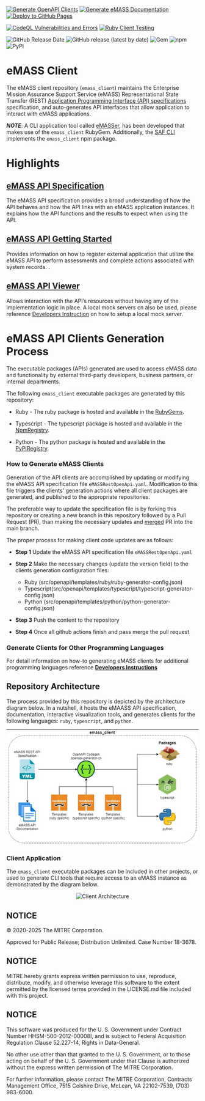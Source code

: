[![Generate OpenAPI Clients](https://github.com/mitre/emass_client/actions/workflows/generate-clients.yml/badge.svg)](https://github.com/mitre/emass_client/actions/workflows/generate-clients.yml) [![Generate eMASS Documentation](https://github.com/mitre/emass_client/actions/workflows/generate_docs.yml/badge.svg)](https://github.com/mitre/emass_client/actions/workflows/generate_docs.yml) [![Deploy to GitHub Pages](https://github.com/mitre/emass_client/actions/workflows/gh-pages.yml/badge.svg)](https://github.com/mitre/emass_client/actions/workflows/gh-pages.yml)

[![CodeQL Vulnerabilities and Errors](https://github.com/mitre/emass_client/actions/workflows/codeql-analysis.yml/badge.svg)](https://github.com/mitre/emasser/actions/workflows/codeql-analysis.yml) [![Ruby Client Testing](https://github.com/mitre/emass_client/actions/workflows/test-ruby-client.yml/badge.svg)](https://github.com/mitre/emasser/actions/workflows/test-ruby-client.yml) 

![GitHub Release Date](https://img.shields.io/github/release-date/mitre/emass_client?label=Release%20Date&logo=github&color=blue) ![GitHub release (latest by date)](https://img.shields.io/github/v/release/mitre/emass_client?label=Release%20Version&logo=github) ![Gem](https://img.shields.io/gem/v/emass_client?label=gem%20version&logo=ruby&logoColor=red) ![npm](https://img.shields.io/npm/v/@mitre/emass_client?label=npm%20version&logo=npm) ![PyPI](https://img.shields.io/pypi/v/emass-client-api?label=pypi%20version&logo=pypi&logoColor=yellow)

# eMASS Client
The eMASS client repository (```emass_client```) maintains the Enterprise Mission Assurance Support Service (eMASS) Representational State Transfer (REST) [Application Programming Interface (API) specifications](/docs/eMASS_API_Documentation.pdf) specification, and auto-generates API interfaces that allow application to interact with eMASS applications.


***NOTE***: A CLI application tool called [eMASSer](https://github.com/mitre/emasser), has been developed that makes use of the ```emass_client``` RubyGem. Additionally, the [SAF CLI](https://github.com/mitre/saf#emass-api-cli) implements the `emass_client` npm package.

# Highlights
## [eMASS API Specification](https://mitre.github.io/emass_client/docs/redoc/)
The eMASS API specification provides a broad understanding of how the API behaves and how the API links with an eMASS application instances. It explains how the API functions and the results to expect when using the API.

## [eMASS API Getting Started](/docs/eMASSGettingStarted.md)
Provides information on how to register external application that utilize the eMASS API to perform assessments and complete actions associated with system records. 
    .

## [eMASS API Viewer](https://mitre.github.io/emass_client/docs/renderer/)
Allows interaction with the API’s resources without having any of the implementation logic in place. A local mock servers cn also be used, please reference [Developers Instruction](docs/developers.md) on how to setup a local mock server.


# eMASS API Clients Generation Process
The executable packages (APIs) generated are used to access eMASS data and functionality by external third-party developers, business partners, or internal departments.

The following ```emass_client``` executable packages are generated by this repository:
- Ruby - The ruby package is hosted and available in the [RubyGems](https://rubygems.org/gems/emass_client). 

- Typescript - The typescript package is hosted and available in the [NpmRegistry](https://www.npmjs.com/package/@mitre/emass_client).
  
- Python - The python package is hosted and available in the [PyPIRegistry](https://pypi.org/manage/project/emass-client-api/releases/).

### How to Generate eMASS Clients
Generation of the API clients are accomplished by updating or modifying the eMASS API specification file `eMASSRestOpenApi.yaml`. Modification to this file triggers the clients' generation actions where all client packages are generated, and published to the appropriate repositories.

The preferable way to update the specification file is by forking this repository or creating a new branch in this repository followed by a Pull Request (PR), than making the necessary updates and [merged](https://docs.github.com/en/pull-requests/collaborating-with-pull-requests/incorporating-changes-from-a-pull-request/merging-a-pull-request) PR into the main branch.

The proper process for making client code updates are as follows:

- **Step 1** Update the eMASS API specification file `eMASSRestOpenApi.yaml`

- **Step 2** Make the necessary changes (update the version field) to the clients generation configuration files:
  - Ruby (src/openapi/templates/ruby/ruby-generator-config.json)
  - Typescript(src/openapi/templates/typescript/typescript-generator-config.json)
  - Python (src/openapi/templates/python/python-generator-config.json)
  
- **Step 3**
  Push the content to the repository
  
- **Step 4**
  Once all github actions finish and pass merge the pull request


### Generate Clients for Other Programming Languages
For detail information on how-to generating eMASS clients for additional programming languages reference [**Developers Instructions**](docs/developers.md)


## Repository Architecture
The process provided by this repository is depicted by the architecture diagram below. In a nutshell, it hosts the eMAASS API specification, documentation, interactive visualization tools, and generates clients for the following languages: `ruby`,  `typescript`, and `python`. 
<div align="center">
  <img src="images/emass_client_architecture.jpg" alt="Repository Architecture" title="Repository Architecture">
</div>

### Client Application
The ``emass_client`` executable packages can be included in other projects, or used to generate  CLI tools that require access to an eMASS instance as  demonstrated by the diagram below.
<div align="center">
  <img src="images/emass_client_applications.jpg" alt="Client Architecture" title="Client Architecture">
</div>

## NOTICE

© 2020-2025 The MITRE Corporation.

Approved for Public Release; Distribution Unlimited. Case Number 18-3678.

## NOTICE

MITRE hereby grants express written permission to use, reproduce, distribute, modify, and otherwise leverage this software to the extent permitted by the licensed terms provided in the LICENSE.md file included with this project.

## NOTICE

This software was produced for the U. S. Government under Contract Number HHSM-500-2012-00008I, and is subject to Federal Acquisition Regulation Clause 52.227-14, Rights in Data-General.

No other use other than that granted to the U. S. Government, or to those acting on behalf of the U. S. Government under that Clause is authorized without the express written permission of The MITRE Corporation.

For further information, please contact The MITRE Corporation, Contracts Management Office, 7515 Colshire Drive, McLean, VA  22102-7539, (703) 983-6000.
